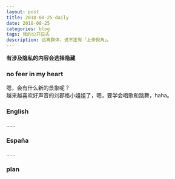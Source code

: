 ```yaml
---
layout: post
title: 2018-08-25-daily
date: 2018-08-25
categories: blog
tags: 我的公开日志
description: 远离群体，说不定有「上帝视角」。
---
```

**有涉及隐私的内容会选择隐藏**

### no feer in my heart  
嗯，会有什么新的景象呢？  
越来越喜欢好声音的刘郡格小姐姐了，嗯，要学会唱歌和跳舞，haha。

### English
......

### España
......

### plan
<!--  -->
<!--  -->
<!-- 目标 -->
<!-- 跑步 -->
<!-- 每天刷三次牙 -->
<!-- 注意午休 -->
<!-- 学会利用自己的个人网站来约束自己 -->
<!-- 不要忘记自己的初心 -->
<!-- 绝对自信的身材 -->
<!-- 无与伦比的技巧 -->
<!-- 绝对的经济自由 -->
